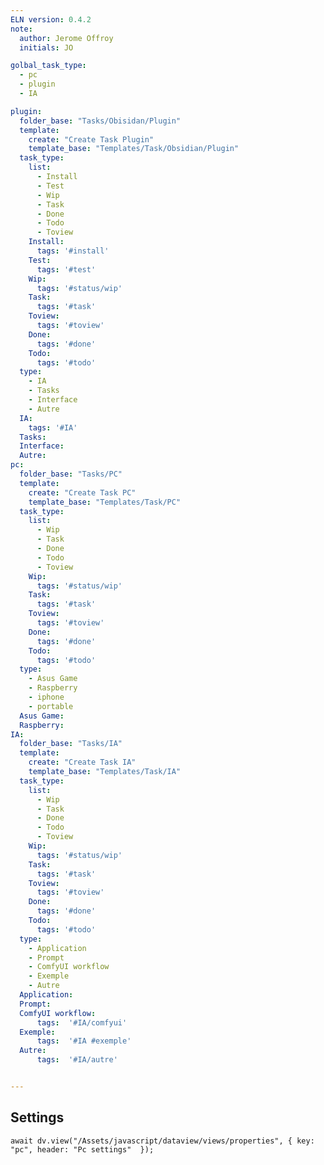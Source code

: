 ```yaml
---
ELN version: 0.4.2
note:
  author: Jerome Offroy
  initials: JO

golbal_task_type:
  - pc
  - plugin
  - IA

plugin:
  folder_base: "Tasks/Obisidan/Plugin"
  template:
    create: "Create Task Plugin"
    template_base: "Templates/Task/Obsidian/Plugin"
  task_type:
    list:
      - Install
      - Test
      - Wip
      - Task
      - Done
      - Todo
      - Toview
    Install:
      tags: '#install'
    Test:
      tags: '#test'
    Wip:
      tags: '#status/wip'
    Task:
      tags: '#task'
    Toview:
      tags: '#toview'
    Done:
      tags: '#done'
    Todo:
      tags: '#todo'
  type:
    - IA
    - Tasks
    - Interface
    - Autre
  IA:
    tags: '#IA'
  Tasks:
  Interface:
  Autre:
pc:
  folder_base: "Tasks/PC"
  template:
    create: "Create Task PC"
    template_base: "Templates/Task/PC"
  task_type:
    list:
      - Wip
      - Task
      - Done
      - Todo
      - Toview
    Wip:
      tags: '#status/wip'
    Task:
      tags: '#task'
    Toview:
      tags: '#toview'
    Done:
      tags: '#done'
    Todo:
      tags: '#todo'
  type:
    - Asus Game
    - Raspberry
    - iphone
    - portable
  Asus Game:
  Raspberry:
IA:
  folder_base: "Tasks/IA"
  template:
    create: "Create Task IA"
    template_base: "Templates/Task/IA"
  task_type:
    list:
      - Wip
      - Task
      - Done
      - Todo
      - Toview
    Wip:
      tags: '#status/wip'
    Task:
      tags: '#task'
    Toview:
      tags: '#toview'
    Done:
      tags: '#done'
    Todo:
      tags: '#todo'
  type:
    - Application
    - Prompt
    - ComfyUI workflow
    - Exemple
    - Autre
  Application:
  Prompt:
  ComfyUI workflow:
      tags:  '#IA/comfyui'
  Exemple:
      tags:  '#IA #exemple'
  Autre:
      tags:  '#IA/autre'


---
```


## Settings

```dataviewjs
await dv.view("/Assets/javascript/dataview/views/properties", { key: "pc", header: "Pc settings"  });
```

